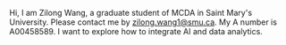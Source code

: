 Hi, I am Zilong Wang, a graduate student of MCDA in Saint Mary's University. Please contact me by zilong.wang1@smu.ca. My A number is A00458589. I want to explore how to integrate AI and data analytics.
